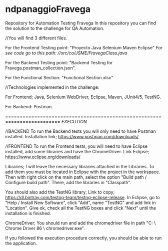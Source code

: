 # ndpanaggioFravega
Repository for Automation Testing Fravega
In this repository you can find the solution to the challenge for QA Automation.

//You will find 3 different files.

For the Frontend Testing point: "Proyecto Java Selenium Maven Eclipse" *For see code go to this path: //src/co/JSME/FravegaClass.java*

For the Backend Testing point: "Backend Testing for Fravega.postman_collection.json".


For the Functional Section: "Functional Section.xlsx"

//Technologies implemented in the challenge:

For Frontend; Java, Selenium WebDriver, Eclipse, Maven, JUnit4/5, TestNG.

For Backend: Postman.

=========================================================================
*EXECUTION*

//BACKEND
To run the Backend tests you will only need to have Postman installed.
Installation link;
https://www.postman.com/downloads/


//FRONTEND
To run the Frontend tests, you will need to have Eclipse installed, add some libraries and have the ChromeDriver.
Link Eclipse; https://www.eclipse.org/downloads/

Libraries; I will leave the necessary libraries attached in the Libraries.
To add them you must be located in Eclipse with the project in the workspace. Then with right click on the main path, select the option "Build path / Configure build path".
There, add the libraries in "Classpath".

You should also add the TestNG library; Link to copy; https://dl.bintray.com/testng-team/testng-eclipse-release.
In Eclipse, go to "Help / Install New Software", click "Add", name "TestNG" and add link in "Location". Give ok, check all the TestNG boxes and click "Next" until the installation is finished.

ChromeDriver; You should run and add the chromedriver file in path "C: \\ Chrome Driver 86 \\ chromedriver.exe".

If you followed the execution procedure correctly, you should be able to run the application.
